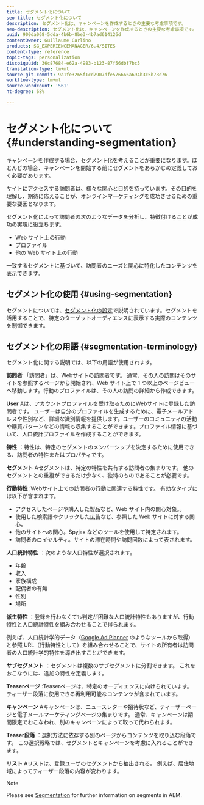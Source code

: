 ```yaml
---
title: セグメント化について
seo-title: セグメント化について
description: セグメント化は、キャンペーンを作成するときの主要な考慮事項です。
seo-description: セグメント化は、キャンペーンを作成するときの主要な考慮事項です。
uuid: 900da068-5dda-4b6b-8be3-4b7ad614126d
contentOwner: Guillaume Carlino
products: SG_EXPERIENCEMANAGER/6.4/SITES
content-type: reference
topic-tags: personalization
discoiquuid: 36c87684-e62a-4983-b123-87f56dbf7bc5
translation-type: tm+mt
source-git-commit: 9a1fe3265f1cd7907dfe576666a694b3c5b78d76
workflow-type: tm+mt
source-wordcount: '561'
ht-degree: 68%

---
```



# セグメント化について{#understanding-segmentation}

キャンペーンを作成する場合、セグメント化を考えることが重要になります。ほとんどの場合、キャンペーンを開始する前にセグメントをあらかじめ定義しておく必要があります。

サイトにアクセスする訪問者は、様々な関心と目的を持っています。その目的を理解し、期待に応えることが、オンラインマーケティングを成功させるための重要な要因となります。

セグメント化によって訪問者の次のようなデータを分析し、特徴付けることが成功&#x200B;&#x200B;の実現に役立ちます。

* Web サイト上の行動
* プロファイル
* 他の Web サイト上の行動

一致するセグメントに基づいて、訪問者のニーズと関心に特化したコンテンツを表示できます。

## セグメント化の使用 {#using-segmentation}

セグメントについては、[セグメント化の設定](/help/sites-administering/campaign-segmentation.md)で説明されています。セグメントを活用することで、特定のターゲットオーディエンスに表示する実際のコンテンツを制御できます。

## セグメント化の用語 {#segmentation-terminology}

セグメント化に関する説明では、以下の用語が使用されます。

**訪問者** 「訪問者」は、Webサイトの訪問者です。 通常、その人の訪問はそのサイトを参照するページから開始され、Web サイト上で 1 つ以上のページビューへ移動します。行動のプロファイルは、その人の訪問の詳細から作成できます。

**User** Aは、アカウントプロファイルを受け取るためにWebサイトに登録した訪問者です。 ユーザーは自分のプロファイルを生成するために、電子メールアドレスや性別など、詳細な識別情報を提供します。ユーザーのコミュニティの活動や購買パターンなどの情報も収集することができます。プロファイル情報に基づいて、人口統計プロファイルを作成することができます。

**特性** ：特性は、特定のセグメントのメンバーシップを決定するために使用できる、訪問者の特性またはプロパティです。

**セグメント** Aセグメントは、特定の特性を共有する訪問者の集まりです。 他のセグメントとの重複ができるだけ少なく、独特のものであることが必要です。

**行動特性** :Webサイト上での訪問者の行動に関連する特性です。 有効なタイプには以下が含まれます。

* アクセスしたページや購入した製品など、Web サイト内の関心対象。。
* 使用した検索語やクリックした広告など、参照した Web サイトに対する関心。
* 他のサイトへの関心。Spyjax などのツールを使用して特定されます。
* 訪問者のロイヤルティ。サイトの滞在時間や訪問回数によって表されます。

**人口統計特性** ：次のような人口特性が選択されます。

* 年齢
* 収入
* 家族構成
* 配偶者の有無
* 性別
* 場所

**派生特性** ：登録を行わなくても判定が困難な人口統計特性もありますが、行動特性と人口統計特性を組み合わせることで得られます。

例えば、人口統計学的データ（[Google Ad Planner](https://www.google.com/adplanner/) のようなツールから取得）と参照 URL（行動特性として）を組み合わせることで、サイトの所有者は訪問者の人口統計学的特性を導き出すことができます。

**サブセグメント** ：セグメントは複数のサブセグメントに分割できます。 これをおこなうには、追加の特性を定義します。

**Teaserページ** :Teaserページは、特定のオーディエンスに向けられています。 ティーザー段落に使用できる再利用可能なコンテンツが含まれています。

**キャンペーン** Aキャンペーンは、ニュースレターや招待状など、ティーザーページと電子メールマーケティングページの集まりです。 通常、キャンペーンは期間限定でおこなわれ、別のキャンペーンによって取って代わられます。

**Teaser段落** ：選択方法に依存する別のページからコンテンツを取り込む段落です。 この選択戦略では、セグメントとキャンペーンを考慮に入れることができます。

**リスト** Aリストは、登録ユーザのセグメントから抽出される。 例えば、居住地域によってティーザー段落の内容が変わります。

>[!NOTE]
>
>Please see [Segmentation](/help/sites-administering/campaign-segmentation.md) for further information on segments in AEM.

